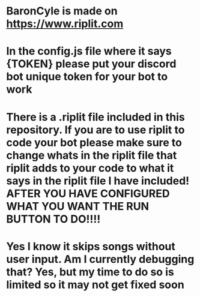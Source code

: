 # BaronCyle is made on https://www.riplit.com

# In the config.js file where it says {TOKEN} please put your discord bot unique token for your bot to work

# There is a .riplit file included in this repository. If you are to use riplit to code your bot please make sure to change whats in the riplit file that riplit adds to your code to what it says in the riplit file I have included! AFTER YOU HAVE CONFIGURED WHAT YOU WANT THE RUN BUTTON TO DO!!!!

# Yes I know it skips songs without user input. Am I currently debugging that? Yes, but my time to do so is limited so it may not get fixed soon
